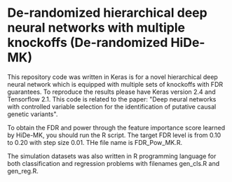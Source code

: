 # De-randomized hierarchical deep neural networks with multiple knockoffs (De-randomized HiDe-MK)

This repository code was written in Keras is for a novel hierarchical deep neural network which is equipped with multiple sets of knockoffs with FDR guarantees. To reproduce the results please have Keras version 2.4 and Tensorflow 2.1. This code is related to the paper: "Deep neural networks with controlled variable selection for the identification of putative causal genetic variants". 

To obtain the FDR and power through the feature importance score learned by HiDe-MK, you should run the R script. The target FDR level is from 0.10 to 0.20 with step size 0.01. THe file name is FDR_Pow_MK.R. 

The simulation datasets was also written in R programming language for both classification and regression problems with filenames gen_cls.R and gen_reg.R. 




